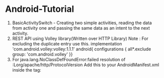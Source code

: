 # Android-Tutorial

1) BasicActivitySwitch - Creating two simple activities, reading the data from activity one and passing the same data as an intent to the next activity.
2) REST API using Volley library(Written over HTTP Library)
Note : For excluding the duplicate entry use this.
implementation 'com.android.volley:volley:1.1.1'
    android{
        configurations {
            all*.exclude group: 'com.android.volley'
        }}
3) For java.lang.NoClassDefFoundError:failed resolution of :Lorg/apache/http/ProtocolVersion
Add this to your AndroidManifest.xml inside the <application> tag:
<uses-library android:name="org.apache.http.legacy" android:required="false" />
